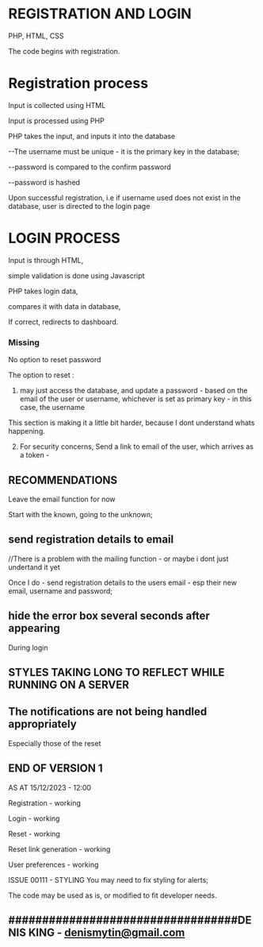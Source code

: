 # REGISTRATION AND LOGIN

PHP, HTML, CSS

The code begins with registration.
# Registration process

Input is collected using HTML

Input is processed using PHP

PHP takes the input, and inputs it into the database

--The username must be unique - it is the primary key in the database;

--password is compared to the confirm password

--password is hashed 


Upon successful registration, i.e if username used does not exist in the database, user is directed to the login page
# LOGIN PROCESS

Input is through HTML,

simple validation is done using Javascript

PHP takes login data,

compares it with data in database, 

If correct, redirects to dashboard.



### Missing 
No option to reset password


The option to reset :
1. may just access the database, and update a password - based on the email of the user or username, whichever is set as primary key - in this case, the username

This section is making it a little bit harder, because I dont understand whats happening.

2. For security concerns, Send a link to email of the user, which arrives as a token - 


## RECOMMENDATIONS
Leave the email function for now

Start with the known, going to the unknown;


## send registration details to email
//There is a problem with the mailing function - or maybe i dont just undertand it yet

Once I do - send registration details to the users email - esp their new email, username and password;


## hide the error box several seconds after appearing
During login



## STYLES TAKING LONG TO REFLECT WHILE RUNNING ON A SERVER


## The notifications are not being handled appropriately

Especially those of the reset



## END OF VERSION 1 
AS AT 15/12/2023 - 12:00 


Registration - working

Login - working

Reset - working

Reset link generation - working

User preferences - working

ISSUE 00111 - STYLING
You may need to fix styling for alerts;

The code may be used as is, or modified to fit developer needs.

## ##################################DENIS KING - denismytin@gmail.com ##############################################



